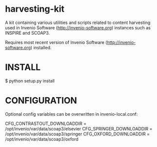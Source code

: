 harvesting-kit
==============

A kit containing various utilities and scripts related to content harvesting used in Invenio Software (http://invenio-software.org) instances such as INSPIRE and SCOAP3.

Requires most recent version of Invenio Software (http://invenio-software.org) installed.

INSTALL
=======

$ python setup.py install

CONFIGURATION
=============

Optional config variables can be overwritten in invenio-local.conf:

CFG_CONTRASTOUT_DOWNLOADDIR = /opt/invenio/var/data/scoap3/elsevier
CFG_SPRINGER_DOWNLOADDIR = /opt/invenio/var/data/scoap3/springer
CFG_OXFORD_DOWNLOADDIR = /opt/invenio/var/data/scoap3/oxford
